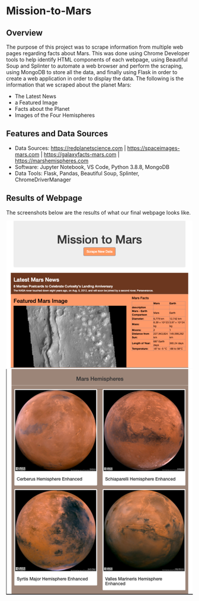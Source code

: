 # Mission-to-Mars

## Overview
The purpose of this project was to scrape information from multiple web pages regarding facts about Mars. This was done using Chrome Developer tools to help identify HTML components of each webpage, using Beautiful Soup and Splinter to automate a web browser and perform the scraping, using MongoDB to store all the data, and finally using Flask in order to create a web application in order to display the data. The following is the information that we scraped about the planet Mars:
  - The Latest News
  - a Featured Image
  - Facts about the Planet
  - Images of the Four Hemispheres

## Features and Data Sources
- Data Sources: https://redplanetscience.com | https://spaceimages-mars.com | https://galaxyfacts-mars.com | https://marshemispheres.com
- Software: Jupyter Notebook, VS Code, Python 3.8.8, MongoDB
- Data Tools: Flask, Pandas, Beautiful Soup, Splinter, ChromeDriverManager

## Results of Webpage
The screenshots below are the results of what our final webpage looks like.

![Webpage](https://github.com/RyleeJensen/Mission-to-Mars/blob/main/Resources/Webpage_1.png)
![Webpage2](https://github.com/RyleeJensen/Mission-to-Mars/blob/main/Resources/Webpage_2.png)

